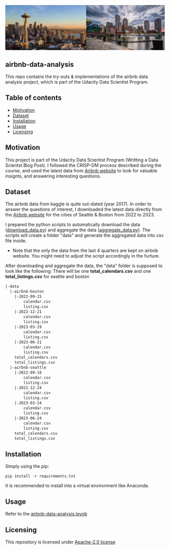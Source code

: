 <p align="center">
  <a href="http://insideairbnb.com/">
    <img src="./assets/seattle-boston.png" alt="Bootstrap logo" >
  </a>
</p>

## airbnb-data-analysis
This repo contains the try-outs & implementations of the airbnb data analysis project, which is part of the Udacity Data Scientist Program.

## Table of contents

- [Motivation](#motivation)
- [Dataset](#dataset)
- [Installation](#installation)
- [Usage](#usage)
- [Licensing](#licensing)

## Motivation
This project is part of the Udacity Data Scientist Program (Writting a Data Scientst Blog Post). I followed the CRISP-DM process described during the course, and used the latest data from [Airbnb website](http://insideairbnb.com/get-the-data/) to look for valuable insignts, and answering interesting questions.

## Dataset
The airbnb data from kaggle is quite out-dated (year 2017). In order to answer the questions of interest, I downloaded the latest data directly from the [Airbnb website](http://insideairbnb.com/get-the-data/) for the cities of Seattle & Boston from 2022 to 2023.

I prepared the python scripts to automatically download the data ([download_data.py](./download_data.py)) and aggregate the data ([aggregate_data.py](./aggregate_data.py)). The scripts will create a folder "data" and generate the aggregated data into csv file inside.
* Note that the only the data from the last 4 quarters are kept on airbnb website. You might need to adjust the script accordingly in the furture.

After downloading and aggregate the data, the "data" folder is supposed to look like the following: There will be one <b>total_calendars.csv</b> and one <b>total_listings.csv</b> for seattle and boston
```
|-data
  |-airbnb-boston
    |-2022-09-15
        calendar.csv
        listing.csv
    |-2022-12-21
        calendar.csv
        listing.csv
    |-2023-03-19
        calendar.csv
        listing.csv
    |-2023-06-21
        calendar.csv
        listing.csv
    total_calendars.csv
    total_listings.csv
  |-airbnb-seattle
    |-2022-09-18
        calendar.csv
        listing.csv
    |-2022-12-24
        calendar.csv
        listing.csv
    |-2023-03-24
        calendar.csv
        listing.csv
    |-2023-06-24
        calendar.csv
        listing.csv
    total_calendars.csv
    total_listings.csv

```

## Installation
Simply using the pip: 
```
pip install -r requirements.txt
```
It is recommended to install into a virtual environment like Anaconda.

## Usage
Refer to the [airbnb-data-analysis.ipynb](./airbnb-data-analyais.ipynb)

## Licensing
This repository is licensed under [Apache-2.0 license](https://github.com/captainst/airbnb-data-analysis/blob/main/LICENSE)



